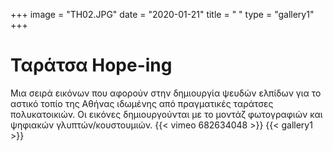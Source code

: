 +++
image = "TH02.JPG"
date = "2020-01-21"
title = " "
type = "gallery1"
+++

# Ταράτσα Hope-ing 

Μια σειρά εικόνων που αφορούν στην δημιουργία ψευδών ελπίδων για το αστικό τοπίο της Αθήνας ιδωμένης από πραγματικές ταράτσες πολυκατοικιών. Οι εικόνες δημιουργούνται με το μοντάζ φωτογραφιών και ψηφιακών γλυπτών/κουστουμιών.
{{< vimeo 682634048 >}}
{{< gallery1 >}} 





<!-- The [Grand Canyon](https://en.wikipedia.org/w/index.php?title=Grand_Canyon&oldid=952699432)  -->

